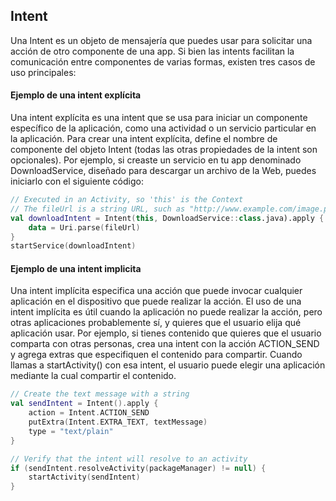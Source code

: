 ## Intent
Una Intent es un objeto de mensajería que puedes usar para solicitar una acción de otro componente de una app. Si bien las intents facilitan la comunicación entre componentes de varias formas, existen tres casos de uso principales:

#### Ejemplo de una intent explícita
Una intent explícita es una intent que se usa para iniciar un componente específico de la aplicación, como una actividad o un servicio particular en la aplicación. Para crear una intent explícita, define el nombre de componente del objeto Intent (todas las otras propiedades de la intent son opcionales).
Por ejemplo, si creaste un servicio en tu app denominado DownloadService, diseñado para descargar un archivo de la Web, puedes iniciarlo con el siguiente código:

```kotlin
// Executed in an Activity, so 'this' is the Context
// The fileUrl is a string URL, such as "http://www.example.com/image.png"
val downloadIntent = Intent(this, DownloadService::class.java).apply {
    data = Uri.parse(fileUrl)
}
startService(downloadIntent)
```

#### Ejemplo de una intent implicita
Una intent implícita especifica una acción que puede invocar cualquier aplicación en el dispositivo que puede realizar la acción. El uso de una intent implícita es útil cuando la aplicación no puede realizar la acción, pero otras aplicaciones probablemente sí, y quieres que el usuario elija qué aplicación usar.
Por ejemplo, si tienes contenido que quieres que el usuario comparta con otras personas, crea una intent con la acción ACTION_SEND y agrega extras que especifiquen el contenido para compartir. Cuando llamas a startActivity() con esa intent, el usuario puede elegir una aplicación mediante la cual compartir el contenido.

```kotlin
// Create the text message with a string
val sendIntent = Intent().apply {
    action = Intent.ACTION_SEND
    putExtra(Intent.EXTRA_TEXT, textMessage)
    type = "text/plain"
}

// Verify that the intent will resolve to an activity
if (sendIntent.resolveActivity(packageManager) != null) {
    startActivity(sendIntent)
}
```
